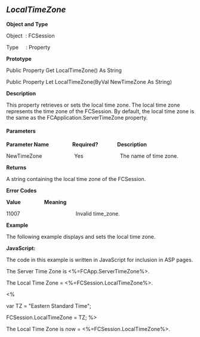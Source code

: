 _LocalTimeZone_
---------------

**Object and Type**

Object  : FCSession

Type     : Property

**Prototype**

Public Property Get LocalTimeZone() As String

Public Property Let LocalTimeZone(ByVal NewTimeZone As String)

**Description**

This property retrieves or sets the local time zone. The local time zone represents the time zone of the FCSession. By default, the local time zone is the same as the FCApplication.ServerTimeZone property.

#### Parameters
**Parameter Name**                **Required?**             **Description**

NewTimeZone                      Yes                         The name of time zone.

**Returns**

A string containing the local time zone of the FCSession.

**Error Codes**

**Value**                **Meaning**

11007                                      Invalid time_zone.

**Example**

The following example displays and sets the local time zone.

**JavaScript:**

The code in this example is written in JavaScript for inclusion in ASP pages.

The Server Time Zone is <%=FCApp.ServerTimeZone%>.<BR>

The Local Time Zone = <%=FCSession.LocalTimeZone%>.<BR>

<%

var TZ = "Eastern Standard Time";

FCSession.LocalTimeZone = TZ; %>

The Local Time Zone is now = <%=FCSession.LocalTimeZone%>.<BR>